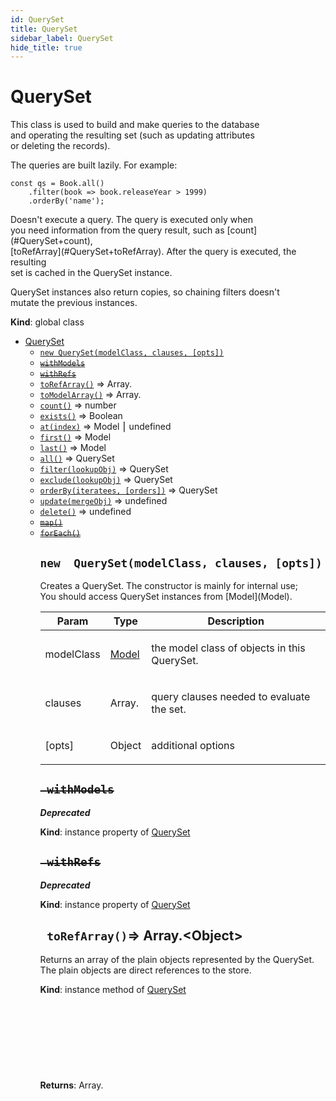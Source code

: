 ```yaml
---
id: QuerySet
title: QuerySet
sidebar_label: QuerySet
hide_title: true
---
```


<a name="QuerySet"></a>

#  QuerySet

<p>This class is used to build and make queries to the database<br>
and operating the resulting set (such as updating attributes<br>
or deleting the records).</p>
<p>The queries are built lazily. For example:</p>
<pre class="prettyprint source lang-javascript"><code>const qs = Book.all()
    .filter(book => book.releaseYear > 1999)
    .orderBy('name');
</code></pre>
<p>Doesn't execute a query. The query is executed only when<br>
you need information from the query result, such as [count](#QuerySet+count),<br>
[toRefArray](#QuerySet+toRefArray). After the query is executed, the resulting<br>
set is cached in the QuerySet instance.</p>
<p>QuerySet instances also return copies, so chaining filters doesn't<br>
mutate the previous instances.</p>

**Kind**: global class  

* [QuerySet](#.QuerySet)
    * [`new QuerySet(modelClass, clauses, [opts])`](#.QuerySet)
    * ~~[`withModels`](#queryset+withModels)~~
    * ~~[`withRefs`](#queryset+withRefs)~~
    * [`toRefArray()`](#queryset+toRefArray) ⇒ Array.<Object>
    * [`toModelArray()`](#queryset+toModelArray) ⇒ Array.<Model>
    * [`count()`](#queryset+count) ⇒ number
    * [`exists()`](#queryset+exists) ⇒ Boolean
    * [`at(index)`](#queryset+at) ⇒ Model ⎮ undefined
    * [`first()`](#queryset+first) ⇒ Model
    * [`last()`](#queryset+last) ⇒ Model
    * [`all()`](#queryset+all) ⇒ QuerySet
    * [`filter(lookupObj)`](#queryset+filter) ⇒ QuerySet
    * [`exclude(lookupObj)`](#queryset+exclude) ⇒ QuerySet
    * [`orderBy(iteratees, [orders])`](#queryset+orderBy) ⇒ QuerySet
    * [`update(mergeObj)`](#queryset+update) ⇒ undefined
    * [`delete()`](#queryset+delete) ⇒ undefined
    * ~~[`map()`](#queryset+map)~~
    * ~~[`forEach()`](#queryset+forEach)~~


<a name="QuerySet"></a>

## `new  QuerySet(modelClass, clauses, [opts])`

<p>Creates a QuerySet. The constructor is mainly for internal use;<br>
You should access QuerySet instances from [Model](Model).</p>


| Param | Type | Description |
| --- | --- | --- |
| modelClass | [Model](#.Model) | <p>the model class of objects in this QuerySet.</p> |
| clauses | Array.<any> | <p>query clauses needed to evaluate the set.</p> |
| [opts] | Object | <p>additional options</p> |


<a name="queryset+withModels"></a>

## ~~` withModels`~~

***Deprecated***

**Kind**: instance property of [QuerySet](#.QuerySet)  

<a name="queryset+withRefs"></a>

## ~~` withRefs`~~

***Deprecated***

**Kind**: instance property of [QuerySet](#.QuerySet)  

<a name="queryset+toRefArray"></a>

## ` toRefArray()`⇒ Array.&lt;Object&gt; 

<p>Returns an array of the plain objects represented by the QuerySet.<br>
The plain objects are direct references to the store.</p>

**Kind**: instance method of [QuerySet](#.QuerySet)  
**Returns**: Array.<Object> - <p>references to the plain JS objects represented by<br>
the QuerySet</p>  

<a name="queryset+toModelArray"></a>

## ` toModelArray()`⇒ Array.&lt;Model&gt; 

<p>Returns an array of [Model](Model) instances represented by the QuerySet.</p>

**Kind**: instance method of [QuerySet](#.QuerySet)  
**Returns**: Array.<Model> - <p>model instances represented by the QuerySet</p>  

<a name="queryset+count"></a>

## ` count()`⇒ number 

<p>Returns the number of [Model](Model) instances represented by the QuerySet.</p>

**Kind**: instance method of [QuerySet](#.QuerySet)  
**Returns**: number - <p>length of the QuerySet</p>  

<a name="queryset+exists"></a>

## ` exists()`⇒ Boolean 

<p>Checks if the [QuerySet](#QuerySet) instance has any records matching the query<br>
in the database.</p>

**Kind**: instance method of [QuerySet](#.QuerySet)  
**Returns**: Boolean - <p><code>true</code> if the [QuerySet](#QuerySet) instance contains entities, else <code>false</code>.</p>  

<a name="queryset+at"></a>

## ` at(index)`⇒ Model,undefined 

<p>Returns the [Model](Model) instance at index <code>index</code> in the [QuerySet](#QuerySet) instance if<br>
<code>withRefs</code> flag is set to <code>false</code>, or a reference to the plain JavaScript<br>
object in the model state if <code>true</code>.</p>

**Kind**: instance method of [QuerySet](#.QuerySet)  
**Returns**: [Model](#.Model) ⎮ undefined - <p>a [Model](Model) instance at index<br>
<code>index</code> in the [QuerySet](#QuerySet) instance,<br>
or undefined if the index is out of bounds.</p>  

| Param | Type | Description |
| --- | --- | --- |
| index | number | <p>index of the model instance to get</p> |


<a name="queryset+first"></a>

## ` first()`⇒ Model 

<p>Returns the [Model](Model) instance at index 0 in the [QuerySet](#QuerySet) instance.</p>

**Kind**: instance method of [QuerySet](#.QuerySet)  

<a name="queryset+last"></a>

## ` last()`⇒ Model 

<p>Returns the [Model](Model) instance at index <code>QuerySet.count() - 1</code></p>

**Kind**: instance method of [QuerySet](#.QuerySet)  

<a name="queryset+all"></a>

## ` all()`⇒ QuerySet 

<p>Returns a new [QuerySet](#QuerySet) instance with the same entities.</p>

**Kind**: instance method of [QuerySet](#.QuerySet)  
**Returns**: [QuerySet](#.QuerySet) - <p>a new QuerySet with the same entities.</p>  

<a name="queryset+filter"></a>

## ` filter(lookupObj)`⇒ QuerySet 

<p>Returns a new [QuerySet](#QuerySet) instance with entities that match properties in <code>lookupObj</code>.</p>

**Kind**: instance method of [QuerySet](#.QuerySet)  
**Returns**: [QuerySet](#.QuerySet) - <p>a new [QuerySet](#QuerySet) instance with objects that passed the filter.</p>  

| Param | Type | Description |
| --- | --- | --- |
| lookupObj | Object | <p>the properties to match objects with. Can also be a function. It works the same than (Lodash filter](https://lodash.com/docs/#filter)</p> |


<a name="queryset+exclude"></a>

## ` exclude(lookupObj)`⇒ QuerySet 

<p>Returns a new [QuerySet](#QuerySet) instance with entities that do not match<br>
properties in <code>lookupObj</code>.</p>

**Kind**: instance method of [QuerySet](#.QuerySet)  
**Returns**: [QuerySet](#.QuerySet) - <p>a new [QuerySet](#QuerySet) instance with objects that did not pass the filter.</p>  

| Param | Type | Description |
| --- | --- | --- |
| lookupObj | Object | <p>the properties to unmatch objects with. Can also be a function. It works the same than (Lodash reject](https://lodash.com/docs/#reject)</p> |


<a name="queryset+orderBy"></a>

## ` orderBy(iteratees, [orders])`⇒ QuerySet 

<p>Returns a new [QuerySet](#QuerySet) instance with entities ordered by <code>iteratees</code> in ascending<br>
order, unless otherwise specified. Delegates to <code>lodash.orderBy</code>.</p>

**Kind**: instance method of [QuerySet](#.QuerySet)  
**Returns**: [QuerySet](#.QuerySet) - <p>a new [QuerySet](#QuerySet) with objects ordered by <code>iteratees</code>.</p>  

| Param | Type | Description |
| --- | --- | --- |
| iteratees | Array.<string> ⎮ Array.<function()> | <p>an array where each item can be a string or a<br> function. If a string is supplied, it should<br> correspond to property on the entity that will<br> determine the order. If a function is supplied,<br> it should return the value to order by.</p> |
| [orders] | Array.<(Boolean|'asc'|'desc')> | <p>the sort orders of <code>iteratees</code>. If unspecified, all iteratees<br> will be sorted in ascending order. <code>true</code> and <code>'asc'</code><br> correspond to ascending order, and <code>false</code> and <code>'desc'</code><br> to descending order.</p> |


<a name="queryset+update"></a>

## ` update(mergeObj)`⇒ undefined 

<p>Records an update specified with <code>mergeObj</code> to all the objects<br>
in the [QuerySet](#QuerySet) instance.</p>

**Kind**: instance method of [QuerySet](#.QuerySet)  

| Param | Type | Description |
| --- | --- | --- |
| mergeObj | Object | <p>an object to merge with all the objects in this<br> queryset.</p> |


<a name="queryset+delete"></a>

## ` delete()`⇒ undefined 

<p>Records a deletion of all the objects in this [QuerySet](#QuerySet) instance.</p>

**Kind**: instance method of [QuerySet](#.QuerySet)  

<a name="queryset+map"></a>

## ~~` map()`~~

***Deprecated***

**Kind**: instance method of [QuerySet](#.QuerySet)  

<a name="queryset+forEach"></a>

## ~~` forEach()`~~

***Deprecated***

**Kind**: instance method of [QuerySet](#.QuerySet)  

